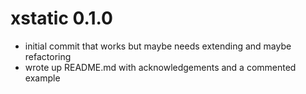 # xstatic 0.1.0

* initial commit that works but maybe needs extending and maybe refactoring
* wrote up README.md with acknowledgements and a commented example